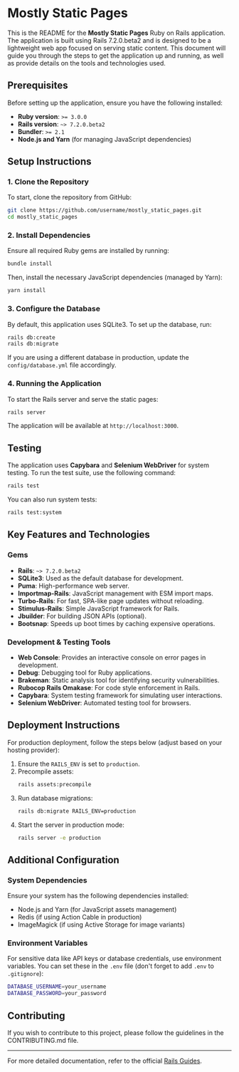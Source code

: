 
# Mostly Static Pages

This is the README for the **Mostly Static Pages** Ruby on Rails application. The application is built using Rails 7.2.0.beta2 and is designed to be a lightweight web app focused on serving static content. This document will guide you through the steps to get the application up and running, as well as provide details on the tools and technologies used.

## Prerequisites

Before setting up the application, ensure you have the following installed:

- **Ruby version**: `>= 3.0.0`
- **Rails version**: `~> 7.2.0.beta2`
- **Bundler**: `>= 2.1`
- **Node.js and Yarn** (for managing JavaScript dependencies)

## Setup Instructions

### 1. Clone the Repository

To start, clone the repository from GitHub:

```bash
git clone https://github.com/username/mostly_static_pages.git
cd mostly_static_pages
```

### 2. Install Dependencies

Ensure all required Ruby gems are installed by running:

```bash
bundle install
```

Then, install the necessary JavaScript dependencies (managed by Yarn):

```bash
yarn install
```

### 3. Configure the Database

By default, this application uses SQLite3. To set up the database, run:

```bash
rails db:create
rails db:migrate
```

If you are using a different database in production, update the `config/database.yml` file accordingly.

### 4. Running the Application

To start the Rails server and serve the static pages:

```bash
rails server
```

The application will be available at `http://localhost:3000`.

## Testing

The application uses **Capybara** and **Selenium WebDriver** for system testing. To run the test suite, use the following command:

```bash
rails test
```

You can also run system tests:

```bash
rails test:system
```

## Key Features and Technologies

### Gems

- **Rails**: `~> 7.2.0.beta2`
- **SQLite3**: Used as the default database for development.
- **Puma**: High-performance web server.
- **Importmap-Rails**: JavaScript management with ESM import maps.
- **Turbo-Rails**: For fast, SPA-like page updates without reloading.
- **Stimulus-Rails**: Simple JavaScript framework for Rails.
- **Jbuilder**: For building JSON APIs (optional).
- **Bootsnap**: Speeds up boot times by caching expensive operations.

### Development & Testing Tools

- **Web Console**: Provides an interactive console on error pages in development.
- **Debug**: Debugging tool for Ruby applications.
- **Brakeman**: Static analysis tool for identifying security vulnerabilities.
- **Rubocop Rails Omakase**: For code style enforcement in Rails.
- **Capybara**: System testing framework for simulating user interactions.
- **Selenium WebDriver**: Automated testing tool for browsers.

## Deployment Instructions

For production deployment, follow the steps below (adjust based on your hosting provider):

1. Ensure the `RAILS_ENV` is set to `production`.
2. Precompile assets:
   ```bash
   rails assets:precompile
   ```
3. Run database migrations:
   ```bash
   rails db:migrate RAILS_ENV=production
   ```
4. Start the server in production mode:
   ```bash
   rails server -e production
   ```

## Additional Configuration

### System Dependencies

Ensure your system has the following dependencies installed:

- Node.js and Yarn (for JavaScript assets management)
- Redis (if using Action Cable in production)
- ImageMagick (if using Active Storage for image variants)

### Environment Variables

For sensitive data like API keys or database credentials, use environment variables. You can set these in the `.env` file (don't forget to add `.env` to `.gitignore`):

```bash
DATABASE_USERNAME=your_username
DATABASE_PASSWORD=your_password
```

## Contributing

If you wish to contribute to this project, please follow the guidelines in the CONTRIBUTING.md file.

---

For more detailed documentation, refer to the official [Rails Guides](https://guides.rubyonrails.org/).